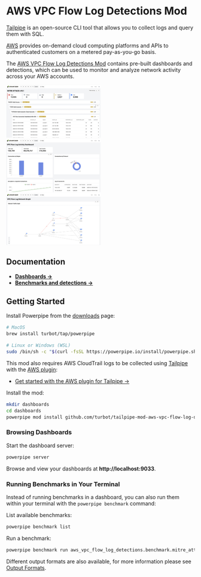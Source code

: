 # AWS VPC Flow Log Detections Mod

[Tailpipe](https://tailpipe.io) is an open-source CLI tool that allows you to collect logs and query them with SQL.

[AWS](https://aws.amazon.com/) provides on-demand cloud computing platforms and APIs to authenticated customers on a metered pay-as-you-go basis.

The [AWS VPC Flow Log Detections Mod](https://hub.powerpipe.io/mods/turbot/tailpipe-mod-aws-vpc_flow-log-detections) contains pre-built dashboards and detections, which can be used to monitor and analyze network activity across your AWS accounts.

<img src="https://raw.githubusercontent.com/turbot/tailpipe-mod-aws-vpc-flow-log-detections/main/docs/images/aws_vpc_flow_log_mitre_dashboard.png" width="50%" type="thumbnail"/>
<img src="https://raw.githubusercontent.com/turbot/tailpipe-mod-aws-vpc-flow-log-detections/main/docs/images/aws_vpc_flow_log_activity_dashboard.png" width="50%" type="thumbnail"/>
<img src="https://raw.githubusercontent.com/turbot/tailpipe-mod-aws-vpc-flow-log-detections/main/docs/images/aws_vpc_flow_log_network_graph.png" width="50%" type="thumbnail"/>

## Documentation

- **[Dashboards →](https://hub.powerpipe.io/mods/turbot/tailpipe-mod-aws-vpc-flow-log-detections/dashboards)**
- **[Benchmarks and detections →](https://hub.powerpipe.io/mods/turbot/tailpipe-mod-aws-vpc-flow-log-detections/benchmarks)**

## Getting Started

Install Powerpipe from the [downloads](https://powerpipe.io/downloads) page:

```sh
# MacOS
brew install turbot/tap/powerpipe
```

```sh
# Linux or Windows (WSL)
sudo /bin/sh -c "$(curl -fsSL https://powerpipe.io/install/powerpipe.sh)"
```

This mod also requires AWS CloudTrail logs to be collected using [Tailpipe](https://tailpipe.io) with the [AWS plugin](https://hub.tailpipe.io/plugins/turbot/aws):
- [Get started with the AWS plugin for Tailpipe →](https://hub.tailpipe.io/plugins/turbot/aws#getting-started)

Install the mod:

```sh
mkdir dashboards
cd dashboards
powerpipe mod install github.com/turbot/tailpipe-mod-aws-vpc-flow-log-detections
```

### Browsing Dashboards

Start the dashboard server:

```sh
powerpipe server
```

Browse and view your dashboards at **http://localhost:9033**.

### Running Benchmarks in Your Terminal

Instead of running benchmarks in a dashboard, you can also run them within your
terminal with the `powerpipe benchmark` command:

List available benchmarks:

```sh
powerpipe benchmark list
```

Run a benchmark:

```sh
powerpipe benchmark run aws_vpc_flow_log_detections.benchmark.mitre_attack_v161
```

Different output formats are also available, for more information please see
[Output Formats](https://powerpipe.io/docs/reference/cli/benchmark#output-formats).
